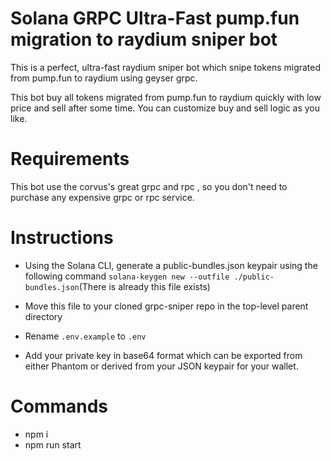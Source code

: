 # Solana GRPC Ultra-Fast pump.fun migration to raydium sniper bot

This is a perfect, ultra-fast raydium sniper bot which snipe tokens migrated from pump.fun to raydium using geyser grpc.

This bot buy all tokens migrated from pump.fun to raydium quickly with low price and sell after some time. You can customize buy and sell logic as you like.

# Requirements
This bot use the corvus's great grpc and rpc , so you don't need to purchase any expensive grpc or rpc service.

# Instructions
- Using the Solana CLI, generate a public-bundles.json keypair using the following command
`solana-keygen new --outfile ./public-bundles.json`(There is already this file exists)

- Move this file to your cloned grpc-sniper repo in the top-level parent directory
- Rename `.env.example` to `.env`
- Add your private key in base64 format which can be exported from either Phantom or derived from your JSON keypair for your wallet.

# Commands
- npm i
- npm run start
